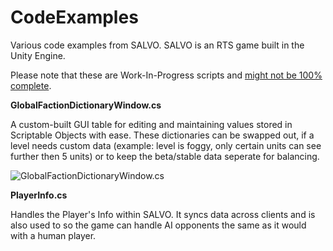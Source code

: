# CodeExamples
Various code examples from SALVO. SALVO is an RTS game built in the Unity Engine.

Please note that these are Work-In-Progress scripts and <u>might not be 100% complete</u>.

<b>GlobalFactionDictionaryWindow.cs</b>

A custom-built GUI table for editing and maintaining values stored in Scriptable Objects with ease. These dictionaries can be swapped out, if a level needs custom data (example: level is foggy, only certain units can see further then 5 units) or to keep the beta/stable data seperate for balancing.

![GlobalFactionDictionaryWindow.cs](https://i.imgur.com/FFnKcXm.png)

<b>PlayerInfo.cs</b>

Handles the Player's Info within SALVO. It syncs data across clients and is also used to so the game can handle AI opponents the same as it would with a human player.

